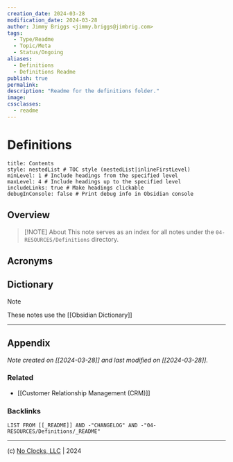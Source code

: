 ```yaml
---
creation_date: 2024-03-28
modification_date: 2024-03-28
author: Jimmy Briggs <jimmy.briggs@jimbrig.com>
tags:
  - Type/Readme
  - Topic/Meta
  - Status/Ongoing
aliases:
  - Definitions
  - Definitions Readme
publish: true
permalink:
description: "Readme for the definitions folder."
image:
cssclasses:
  - readme
---
```



# Definitions

```table-of-contents
title: Contents 
style: nestedList # TOC style (nestedList|inlineFirstLevel)
minLevel: 1 # Include headings from the specified level
maxLevel: 4 # Include headings up to the specified level
includeLinks: true # Make headings clickable
debugInConsole: false # Print debug info in Obsidian console
```

## Overview

> [!NOTE] About
> This note serves as an index for all notes under the `04-RESOURCES/Definitions` directory.

## Acronyms

## Dictionary

> [!NOTE]
> These notes use the [[Obsidian Dictionary]]

***

## Appendix

*Note created on [[2024-03-28]] and last modified on [[2024-03-28]].*

### Related

- [[Customer Relationship Management (CRM)]]

### Backlinks

```dataview
LIST FROM [[_README]] AND -"CHANGELOG" AND -"04-RESOURCES/Definitions/_README"
```

***

(c) [No Clocks, LLC](https://github.com/noclocks) | 2024